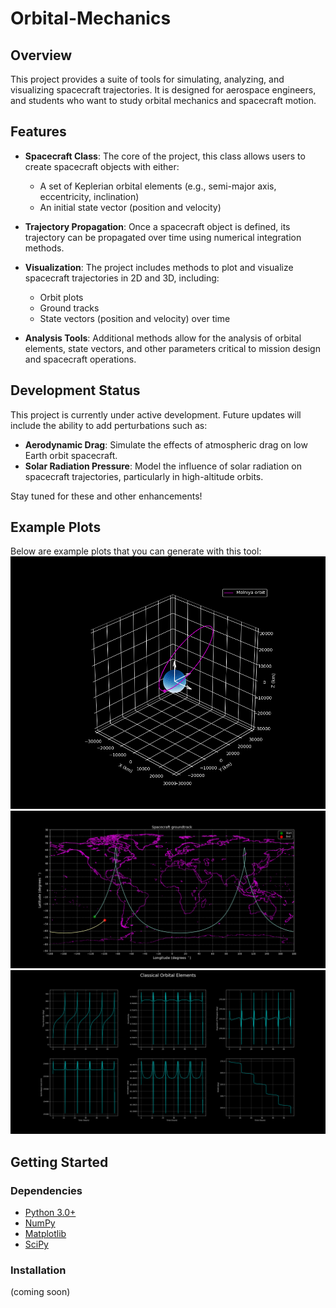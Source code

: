 # Orbital-Mechanics

## Overview
This project provides a suite of tools for simulating, analyzing, and visualizing spacecraft trajectories. It is designed for aerospace engineers, and students who want to study orbital mechanics and spacecraft motion.

## Features
- **Spacecraft Class**: The core of the project, this class allows users to create spacecraft objects with either:
  - A set of Keplerian orbital elements (e.g., semi-major axis, eccentricity, inclination)
  - An initial state vector (position and velocity)

- **Trajectory Propagation**: Once a spacecraft object is defined, its trajectory can be propagated over time using numerical integration methods.

- **Visualization**: The project includes methods to plot and visualize spacecraft trajectories in 2D and 3D, including:
  - Orbit plots
  - Ground tracks
  - State vectors (position and velocity) over time

- **Analysis Tools**: Additional methods allow for the analysis of orbital elements, state vectors, and other parameters critical to mission design and spacecraft operations.

## Development Status
This project is currently under active development. Future updates will include the ability to add perturbations such as:
- **Aerodynamic Drag**: Simulate the effects of atmospheric drag on low Earth orbit spacecraft.
- **Solar Radiation Pressure**: Model the influence of solar radiation on spacecraft trajectories, particularly in high-altitude orbits.

Stay tuned for these and other enhancements!

## Example Plots
Below are example plots that you can generate with this tool:
![molniya_3d](docs/molniya_3d.png)
![molniya_groundtrack](docs/molniya_groundtrack.png)
![molniya_coes](docs/molniya_COEs.png)

## Getting Started
### Dependencies
- [Python 3.0+](https://www.python.org/)
- [NumPy](https://www.numpy.org/)
- [Matplotlib](https://matplotlib.org/stable/index.html)
- [SciPy](https://scipy.org/)

### Installation
(coming soon)
